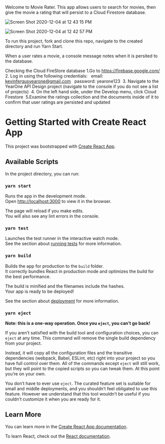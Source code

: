 
Welcome to Movie Rater. This app allows users to search for movies, then give the movie a rating that will persist to a Cloud Firestore database. 

![Screen Shot 2020-12-04 at 12 43 15 PM](https://user-images.githubusercontent.com/58534551/101203623-8e613f00-3630-11eb-8d46-5a558b8f6a1d.png)

![Screen Shot 2020-12-04 at 12 42 57 PM](https://user-images.githubusercontent.com/58534551/101203753-cb2d3600-3630-11eb-99da-97d36024fcc6.png)


To run this project, fork and clone this repo, navigate to the created directory and run Yarn Start. 

When a user rates a movie, a console message notes when it is persited to the database. 

Checking the Cloud FireStore database
1.Go to https://firebase.google.com/
2. Log in using the following credentials: 
  email: kevinfergusyearone@gmail.com
  password: yearone123
 3. Navigate to the YearOne API Design project (navigate to the console if you do not see a list of projects)
 4. On the left hand side, under the Develop menu, click Cloud Firestore
 5.Examine the ratings collection and the documents inside of it to confirm that user ratings are persisted and updated 
 
 
##
# Getting Started with Create React App

This project was bootstrapped with [Create React App](https://github.com/facebook/create-react-app).

## Available Scripts

In the project directory, you can run:

### `yarn start`

Runs the app in the development mode.\
Open [http://localhost:3000](http://localhost:3000) to view it in the browser.

The page will reload if you make edits.\
You will also see any lint errors in the console.

### `yarn test`

Launches the test runner in the interactive watch mode.\
See the section about [running tests](https://facebook.github.io/create-react-app/docs/running-tests) for more information.

### `yarn build`

Builds the app for production to the `build` folder.\
It correctly bundles React in production mode and optimizes the build for the best performance.

The build is minified and the filenames include the hashes.\
Your app is ready to be deployed!

See the section about [deployment](https://facebook.github.io/create-react-app/docs/deployment) for more information.

### `yarn eject`

**Note: this is a one-way operation. Once you `eject`, you can’t go back!**

If you aren’t satisfied with the build tool and configuration choices, you can `eject` at any time. This command will remove the single build dependency from your project.

Instead, it will copy all the configuration files and the transitive dependencies (webpack, Babel, ESLint, etc) right into your project so you have full control over them. All of the commands except `eject` will still work, but they will point to the copied scripts so you can tweak them. At this point you’re on your own.

You don’t have to ever use `eject`. The curated feature set is suitable for small and middle deployments, and you shouldn’t feel obligated to use this feature. However we understand that this tool wouldn’t be useful if you couldn’t customize it when you are ready for it.

## Learn More

You can learn more in the [Create React App documentation](https://facebook.github.io/create-react-app/docs/getting-started).

To learn React, check out the [React documentation](https://reactjs.org/).


